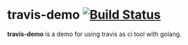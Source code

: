 # travis-demo [![Build Status](https://travis-ci.com/Excelight/travis-demo.svg?branch=master)](https://travis-ci.com/Excelight/travis-demo)

**travis-demo** is a demo for using travis as ci tool with golang.
